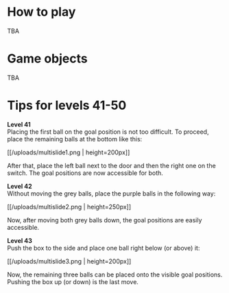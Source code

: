 # How to play

TBA

# Game objects

TBA

# Tips for levels 41-50

**Level 41**
<br> Placing the first ball on the goal position is not too difficult. To proceed, place the remaining balls at the bottom like this:

[[/uploads/multislide1.png | height=200px]]

After that, place the left ball next to the door and then the right one on the switch. The goal positions are now accessible for both.

**Level 42**
<br> Without moving the grey balls, place the purple balls in the following way:

[[/uploads/multislide2.png | height=250px]]

Now, after moving both grey balls down, the goal positions are easily accessible.

**Level 43**
<br> Push the box to the side and place one ball right below (or above) it:

[[/uploads/multislide3.png | height=200px]]

Now, the remaining three balls can be placed onto the visible goal positions. Pushing the box up (or down) is the last move.